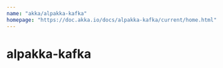 ```yaml
---
name: "akka/alpakka-kafka"
homepage: "https://doc.akka.io/docs/alpakka-kafka/current/home.html"
---
```

# alpakka-kafka
